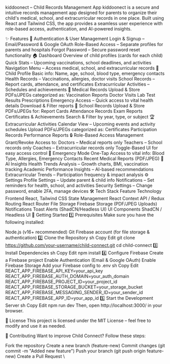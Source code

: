 
kiddoonect – Child Records Management App
kiddoonect is a secure and intuitive records management app designed for parents to organize their child's medical, school, and extracurricular records in one place. Built using React and Tailwind CSS, the app provides a seamless user experience with role-based access, authentication, and AI-powered insights.

✨ Features
🔐 Authentication & User Management
Login & Signup – Email/Password & Google OAuth
Role-Based Access – Separate profiles for parents and hospitals
Forgot Password – Secure password reset functionality
🏠 Dashboard
Overview of child profiles (cards for each child)
Quick Stats – Upcoming vaccinations, school deadlines, and activities
Navigation Menu – Access medical, school, and extracurricular records
👶 Child Profile
Basic info: Name, age, school, blood type, emergency contacts
Health Records – Vaccinations, allergies, doctor visits
School Records – Report cards, attendance, and certificates
Extracurricular Activities – Schedules and achievements
🏥 Medical Records
Upload & Store PDFs/JPEGs categorized as:
Vaccination Reports
Doctor Visits
Lab Test Results
Prescriptions
Emergency Access – Quick access to vital health details
Download & Filter reports
🏫 School Records
Upload & Store PDFs/JPEGs for:
Report Cards
Attendance Records
Exam Reports
Certificates & Achievements
Search & Filter by year, type, or subject
🏆 Extracurricular Activities
Calendar View – Upcoming events and activity schedules
Upload PDFs/JPEGs categorized as:
Certificates
Participation Records
Performance Reports
🔒 Role-Based Access Management
Grant/Revoke Access to:
Doctors – Medical reports only
Teachers – School records only
Coaches – Extracurricular records only
Toggle-Based UI for easy access control
🚨 Emergency Mode
One-Tap Access to vital info:
Blood Type, Allergies, Emergency Contacts
Recent Medical Reports (PDF/JPEG)
🤖 AI Insights
Health Trends Analysis – Growth charts, BMI, vaccination tracking
Academic Performance Insights – AI-based recommendations
Extracurricular Trends – Participation frequency & impact analysis
⚙️ Settings
Profile Settings – Update parent & child info
Notifications – Set reminders for health, school, and activities
Security Settings – Change password, enable 2FA, manage devices
🛠 Tech Stack
Feature	Technology
Frontend	React, Tailwind CSS
State Management	React Context API / Redux
Routing	React Router
File Storage	Firebase Storage (PDF/JPEG Uploads)
Notifications	Toast Alerts (ShadCN/Headless UI)
UI Components	ShadCN / Headless UI
🚀 Getting Started
1️⃣ Prerequisites
Make sure you have the following installed:

Node.js (v16+ recommended)
Git
Firebase account (for file storage & authentication)
2️⃣ Clone the Repository
sh
Copy
Edit
git clone https://github.com/your-username/child-connect.git
cd child-connect
3️⃣ Install Dependencies
sh
Copy
Edit
npm install
4️⃣ Configure Firebase
Create a Firebase project
Enable Authentication (Email & Google OAuth)
Enable Firebase Storage
Add your Firebase config to .env
sh
Copy
Edit
REACT_APP_FIREBASE_API_KEY=your_api_key
REACT_APP_FIREBASE_AUTH_DOMAIN=your_auth_domain
REACT_APP_FIREBASE_PROJECT_ID=your_project_id
REACT_APP_FIREBASE_STORAGE_BUCKET=your_storage_bucket
REACT_APP_FIREBASE_MESSAGING_SENDER_ID=your_sender_id
REACT_APP_FIREBASE_APP_ID=your_app_id
5️⃣ Start the Development Server
sh
Copy
Edit
npm run dev
Then, open http://localhost:3000/ in your browser.

📜 License
This project is licensed under the MIT License – feel free to modify and use it as needed.

🙌 Contributing
Want to improve Child Connect? Follow these steps:

Fork the repository
Create a new branch (feature-new)
Commit changes (git commit -m "Added new feature")
Push your branch (git push origin feature-new)
Create a Pull Request
\

